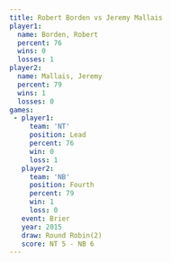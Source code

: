 ```yaml
---
title: Robert Borden vs Jeremy Mallais
player1:               
  name: Borden, Robert 
  percent: 76          
  wins: 0              
  losses: 1            
player2:               
  name: Mallais, Jeremy
  percent: 79          
  wins: 1              
  losses: 0            
games:
 - player1:        
     team: 'NT'    
     position: Lead
     percent: 76   
     win: 0        
     loss: 1       
   player2:          
     team: 'NB'      
     position: Fourth
     percent: 79     
     win: 1          
     loss: 0         
   event: Brier        
   year: 2015          
   draw: Round Robin(2)
   score: NT 5 - NB 6  
---
```

